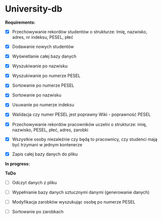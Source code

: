 # University-db



**Requirements:**

- [x]  Przechowywanie rekordów studentów o strukturze: Imię, nazwisko,
       adres, nr indeksu, PESEL, płeć
              
- [x]  Dodawanie nowych studentów
       
- [x]  Wyświetlanie całej bazy danych
       
- [x]  Wyszukiwanie po nazwisku
       
- [x]  Wyszukiwanie po numerze PESEL
       
- [x]  Sortowanie po numerze PESEL

- [x]  Sortowanie po nazwisku
       
- [x]  Usuwanie po numerze indeksu

- [x] Walidacja czy numer PESEL jest poprawny Wiki - poprawność PESEL

- [x]  Przechowywanie rekordów pracowników uczelni o strukturze: imię, nazwisko, PESEL, płeć, adres, zarobki

- [x]  Wszystkie osoby niezależnie czy będą to pracownicy, czy studenci mają być trzymani w jednym kontenerze
  
- [x] Zapis całej bazy danych do pliku

**In progress:**



**ToDo**

- [ ] Odczyt danych z pliku

- [ ]  Wypełnianie bazy danych sztucznymi danymi (generowanie danych)

- [ ]  Modyfikacja zarobków wyszukując osobę po numerze PESEL 

- [ ]  Sortowanie po zarobkach 
